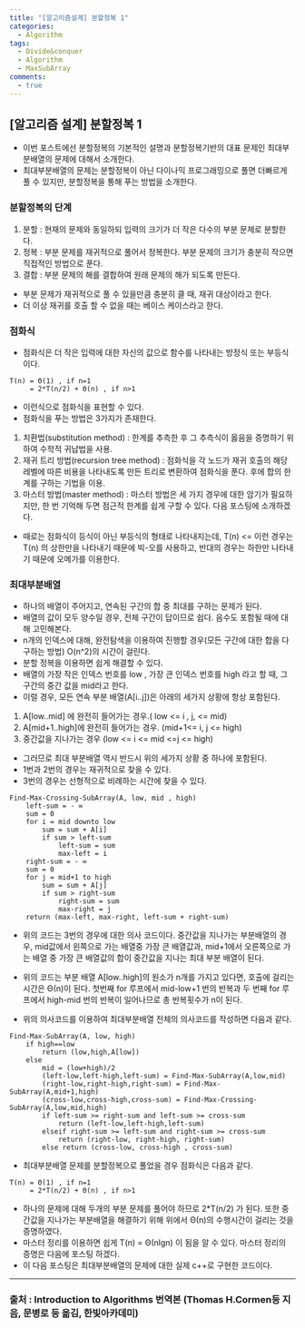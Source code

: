 ```yaml
---
title: "[알고리즘설계] 분할정복 1"
categories:
  - Algorithm
tags:
  - Divide&conquer
  - Algorithm
  - MaxSubArray
comments:
  - true
---
```


## [알고리즘 설계] 분할정복 1
* 이번 포스트에선 분할정복의 기본적인 설명과 분할정복기반의 대표 문제인 최대부분배열의 문제에 대해서 소개한다.
* 최대부분배열의 문제는 분할정복이 아닌 다이나믹 프로그래밍으로 풀면 더빠르게 풀 수 있지만, 분할정복을 통해 푸는 방법을 소개한다.
  
### 분할정복의 단계
1. 분할 : 현재의 문제와 동일하되 입력의 크기가 더 작은 다수의 부분 문제로 분할한다.
2. 정복 : 부분 문제를 재귀적으로 풀어서 정복한다. 부분 문제의 크기가 충분히 작으면 직접적인 방법으로 푼다.
3. 결합 : 부분 문제의 해를 결합하여 원래 문제의 해가 되도록 만든다.

* 부분 문제가 재귀적으로 풀 수 있을만큼 충분히 클 때, 재귀 대상이라고 한다.
* 더 이상 재귀를 호출 할 수 없을 때는 베이스 케이스라고 한다.

### 점화식
* 점화식은 더 작은 입력에 대한 자신의 값으로 함수를 나타내는 방정식 또는 부등식이다.

```
T(n) = Θ(1) , if n=1
     = 2*T(n/2) + Θ(n) , if n>1
```
* 이런식으로 점화식을 표현할 수 있다.
* 점화식을 푸는 방법은 3가지가 존재한다.

1. 치환법(substitution method) : 한계를 추측한 후 그 추측식이 옳음을 증명하기 위하여 수학적 귀납법을 사용.
2. 재귀 트리 방법(recursion tree method) : 점화식을 각 노드가 재귀 호출의 해당 레벨에 따른 비용을 나타내도록 만든 트리로 변환하여 점화식을 푼다. 후에 합의 한계를 구하는 기법을 이용.
3. 마스터 방법(master method) : 마스터 방법은 세 가지 경우에 대한 암기가 필요하지만, 한 번 기억해 두면 점근적 한계를 쉽게 구할 수 있다. 다음 포스팅에 소개하겠다.

* 때로는 점화식이 등식이 아닌 부등식의 형태로 나타내지는데, T(n) <= 이런 경우는 T(n) 의 상한만을 나타내기 때문에 빅-오를 사용하고, 반대의 경우는 하한만 나타내기 때문에 오메가를 이용한다.

### 최대부분배열
* 하나의 배열이 주어지고, 연속된 구간의 합 중 최대를 구하는 문제가 된다.
* 배열의 값이 모두 양수일 경우, 전체 구간이 답이므로 쉽다. 음수도 포함될 때에 대해 고민해본다.
* n개의 인덱스에 대해, 완전탐색을 이용하여 진행할 경우(모든 구간에 대한 합을 다 구하는 방법) O(n^2)의 시간이 걸린다.
* 분할 정복을 이용하면 쉽게 해결할 수 있다.
* 배열의 가장 작은 인덱스 번호를 low , 가장 큰 인덱스 번호를 high 라고 할 때, 그 구간의 중간 값을 mid라고 한다.
* 이럴 경우, 모든 연속 부분 배열(A[i..j])은 아래의 세가지 상황에 항상 포함된다.
  
1. A[low..mid] 에 완전히 들어가는 경우.( low <= i , j, <= mid)
2. A[mid+1..high]에 완전히 들어가는 경우. (mid+1<= i, j <= high)
3. 중간값을 지나가는 경우 (low <= i <= mid <=j <= high)

* 그러므로 최대 부분배열 역시 반드시 위의 세가지 상황 중 하나에 포함된다.
* 1번과 2번의 경우는 재귀적으로 찾을 수 있다.
* 3번의 경우는 선형적으로 비례하는 시간에 찾을 수 있다.

```
Find-Max-Crossing-SubArray(A, low, mid , high)
    left-sum = - ∞
    sum = 0
    for i = mid downto low
        sum = sum + A[i]
        if sum > left-sum
            left-sum = sum
            max-left = i
    right-sum = - ∞
    sum = 0
    for j = mid+1 to high
        sum = sum + A[j]
        if sum > right-sum
            right-sum = sum
            max-right = j
    return (max-left, max-right, left-sum + right-sum)
```

* 위의 코드는 3번의 경우에 대한 의사 코드이다. 중간값을 지나가는 부분배열의 경우, mid값에서 왼쪽으로 가는 배열중 가장 큰 배열값과, mid+1에서 오른쪽으로 가는 배열 중 가장 큰 배열값의 합이 중간값을 지나는 최대 부분 배열이 된다.

* 위의 코드는 부분 배열 A[low..high]의 원소가 n개를 가지고 있다면, 호출에 걸리는 시간은 Θ(n)이 된다. 첫번째 for 루프에서 mid-low+1 번의 반복과 두 번째 for 루프에서 high-mid 번의 반복이 일어나므로 총 반복횟수가 n이 된다.

* 위의 의사코드를 이용하여 최대부분배열 전체의 의사코드를 작성하면 다음과 같다.
  
```
Find-Max-SubArray(A, low, high)
    if high==low
        return (low,high,A[low])
    else
        mid = (low+high)/2
        (left-low,left-high,left-sum) = Find-Max-SubArray(A,low,mid)
        (right-low,right-high,right-sum) = Find-Max-SubArray(A,mid+1,high)
        (cross-low,cross-high,cross-sum) = Find-Max-Crossing-SubArray(A,low,mid,high)
        if left-sum >= right-sum and left-sum >= cross-sum
            return (left-low,left-high,left-sum)
        elseif right-sum >= left-sum and right-sum >= cross-sum
            return (right-low, right-high, right-sum)
        else return (cross-low, cross-high , cross-sum)
```

* 최대부분배열 문제를 분할정복으로 풀었을 경우 점화식은 다음과 같다.
```
T(n) = Θ(1) , if n=1
     = 2*T(n/2) + Θ(n) , if n>1
```

* 하나의 문제에 대해 두개의 부분 문제를 풀어야 하므로 2*T(n/2) 가 된다. 또한 중간값을 지나가는 부분배열을 해결하기 위해 위에서 Θ(n)의 수행시간이 걸리는 것을 증명하였다. 
* 마스터 정리를 이용하면 쉽게 T(n) = Θ(nlgn) 이 됨을 알 수 있다. 마스터 정리의 증명은 다음에 포스팅 하겠다.
* 이 다음 포스팅은 최대부분배열의 문제에 대한 실제 c++로 구현한 코드이다.

---
### 출처 : Introduction to Algorithms 번역본 (Thomas H.Cormen등 지음, 문병로 등 옮김, 한빛아카데미) 

